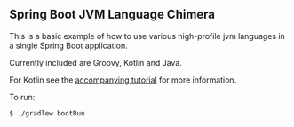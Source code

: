## Spring Boot JVM Language Chimera 

This is a basic example of how to use various high-profile jvm languages in a single 
Spring Boot application. 

Currently included are Groovy, Kotlin and Java.

For Kotlin see the [accompanying tutorial](http://kotlinlang.org/docs/tutorials/spring-boot-restful.html)
for more information.

To run:

```
$ ./gradlew bootRun
```

